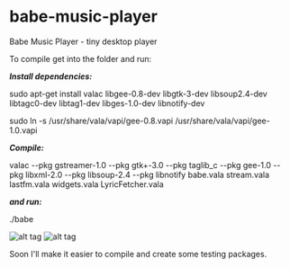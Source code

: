 # babe-music-player
Babe Music Player - tiny desktop player

To compile get into the folder and run:

***Install dependencies:***

sudo apt-get install valac libgee-0.8-dev libgtk-3-dev libsoup2.4-dev libtagc0-dev libtag1-dev libges-1.0-dev libnotify-dev

sudo ln -s /usr/share/vala/vapi/gee-0.8.vapi /usr/share/vala/vapi/gee-1.0.vapi

***Compile:***

valac --pkg gstreamer-1.0 --pkg gtk+-3.0 --pkg taglib_c --pkg gee-1.0 --pkg libxml-2.0 --pkg libsoup-2.4 --pkg libnotify babe.vala stream.vala lastfm.vala widgets.vala LyricFetcher.vala

***and run:***

./babe

![alt tag](https://raw.githubusercontent.com/milohr/babe-music-player/master/Screenshot%20from%202016-05-01%2020%3A07%3A41.png) ![alt tag](https://raw.githubusercontent.com/milohr/babe-music-player/master/Screenshot%20from%202016-05-01%2020%3A08%3A06.png)

Soon I'll make it easier to compile and create some testing packages.
